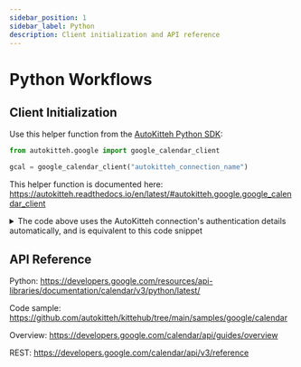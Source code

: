 ```yaml
---
sidebar_position: 1
sidebar_label: Python
description: Client initialization and API reference
---
```


# Python Workflows

## Client Initialization

Use this helper function from the
[AutoKitteh Python SDK](https://pypi.org/project/autokitteh/):

```python
from autokitteh.google import google_calendar_client

gcal = google_calendar_client("autokitteh_connection_name")
```

This helper function is documented here:
https://autokitteh.readthedocs.io/en/latest/#autokitteh.google.google_calendar_client

<details>
  <summary>
    The code above uses the AutoKitteh connection's authentication details
    automatically, and is equivalent to this code snippet
  </summary>

```python
from google.auth.transport.requests import Request
import google.oauth2.credentials as credentials
import google.oauth2.service_account as service_account
from googleapiclient.discovery import build

scopes = [...]

if json_key:
    info = json.loads(json_key)
    creds = service_account.Credentials.from_service_account_info(info, scopes=scopes)
else:
    creds = credentials.Credentials.from_authorized_user_info(...)
    if creds.expired:
        creds.refresh(Request())

gcal = build("calendar", "v3", credentials=creds)
```

</details>

## API Reference

Python:
https://developers.google.com/resources/api-libraries/documentation/calendar/v3/python/latest/

Code sample:
https://github.com/autokitteh/kittehub/tree/main/samples/google/calendar

Overview:
https://developers.google.com/calendar/api/guides/overview

REST:
https://developers.google.com/calendar/api/v3/reference
